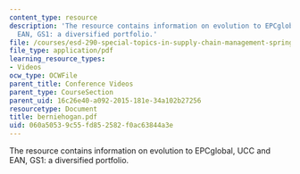 ```yaml
---
content_type: resource
description: 'The resource contains information on evolution to EPCglobal, UCC and
  EAN, GS1: a diversified portfolio.'
file: /courses/esd-290-special-topics-in-supply-chain-management-spring-2005/060a50539c55fd852582f0ac63844a3e_berniehogan.pdf
file_type: application/pdf
learning_resource_types:
- Videos
ocw_type: OCWFile
parent_title: Conference Videos
parent_type: CourseSection
parent_uid: 16c26e40-a092-2015-181e-34a102b27256
resourcetype: Document
title: berniehogan.pdf
uid: 060a5053-9c55-fd85-2582-f0ac63844a3e
---
```

The resource contains information on evolution to EPCglobal, UCC and EAN, GS1: a diversified portfolio.

